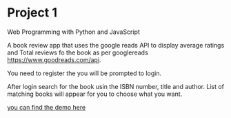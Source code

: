 # Project 1

Web Programming with Python and JavaScript

A book review app that uses the google reads API to display average ratings and Total reviews fo the book as per googlereads https://www.goodreads.com/api.

You need to register the you will be prompted to login. 

After login search for the book usin the ISBN number, title and author. List of matching books will appear for you to choose what you want.

[you can find the demo here](https://book-app-review.herokuapp.com/)
